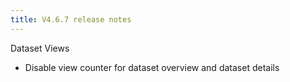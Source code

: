 ```yaml
---
title: V4.6.7 release notes
---
```


Dataset Views

- Disable view counter for dataset overview and dataset details
